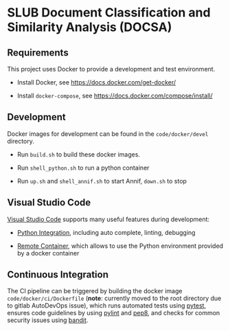 # SLUB Document Classification and Similarity Analysis (DOCSA)

## Requirements

This project uses Docker to provide a development and test environment.

- Install Docker, see https://docs.docker.com/get-docker/

- Install `docker-compose`, see https://docs.docker.com/compose/install/


## Development

Docker images for development can be found in the `code/docker/devel` directory.

- Run `build.sh` to build these docker images.

- Run `shell_python.sh` to run a python container

- Run `up.sh` and `shell_annif.sh` to start Annif, `down.sh` to stop


## Visual Studio Code

[Visual Studio Code](https://code.visualstudio.com/) supports many useful features during development:

- [Python Integration](https://code.visualstudio.com/docs/languages/python), including auto complete, linting, debugging

- [Remote Container](https://marketplace.visualstudio.com/items?itemName=ms-vscode-remote.remote-containers), which allows to use the Python environment provided by a docker container


## Continuous Integration

The CI pipeline can be triggered by building the docker image `code/docker/ci/Dockerfile` (**note**: currently moved to the root directory due to gitlab AutoDevOps issue), which runs automated tests using [pytest](https://pytest.org/), ensures code guidelines by using [pylint](https://www.pylint.org/) and [pep8](https://pypi.org/project/pep8/), and checks for common security issues using [bandit](https://github.com/PyCQA/bandit).



